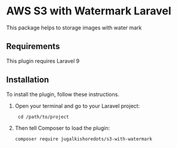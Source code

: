 # AWS S3 with Watermark Laravel

This package helps to storage images with water mark



## Requirements

This plugin requires Laravel 9

## Installation

To install the plugin, follow these instructions.

1. Open your terminal and go to your Laravel project:

        cd /path/to/project

2. Then tell Composer to load the plugin:

       composer require jugalkishoredots/s3-with-watermark
